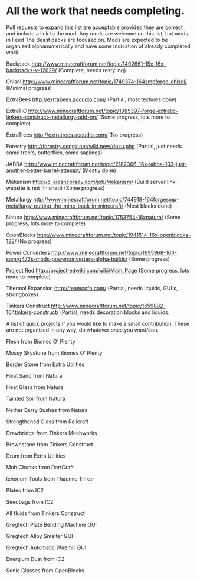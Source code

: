 All the work that needs completing. 
===========================
Pull requests to expand this list are acceptable provided they are correct and include a link to the mod.
Any mods are welcome on this list, but mods in Feed The Beast packs are focused on.
Mods are expected to be organized alphanumerically and have some indication of already completed work.

Backpack			http://www.minecraftforum.net/topic/1492661-15x-16x-backpacks-v-12629/ (Complete, needs restyling)

Chisel				http://www.minecraftforum.net/topic/1749374-164smpforge-chisel/ (Minimal progress)

ExtraBees			http://extrabees.accudio.com/ (Partial, most textures done)

ExtraTiC			http://www.minecraftforum.net/topic/1985397-forge-extratic-tinkers-construct-metallurgy-add-on/ (Some progress, lots more to complete)

ExtraTrees			http://extratrees.accudio.com/ (No progress)

Forestry			http://forestry.sengir.net/wiki.new/doku.php (Partial, just needs some tree's, butterflies, some saplings)

JABBA				http://www.minecraftforum.net/topic/2182366-16x-jabba-103-just-another-better-barrel-attempt/ (Mostly done)

Mekanism			http://ci.aidancbrady.com/job/Mekanism/ (Build server link, website is not finished) (Some progress)

Metallurgy			http://www.minecraftforum.net/topic/744918-164forgesmp-metallurgy-putting-the-mine-back-in-minecraft/ (Most blocks done)

Natura				http://www.minecraftforum.net/topic/1753754-16xnatura/ (Some progress, lots more to complete)

OpenBlocks			http://www.minecraftforum.net/topic/1941514-16x-openblocks-122/ (No progress)

Power Converters		http://www.minecraftforum.net/topic/1695968-164-samrg472s-mods-powerconverters-alpha-builds/ (Some progress)

Project Red			http://projectredwiki.com/wiki/Main_Page (Some progress, lots more to complete)

Thermal Expansion		http://teamcofh.com/ (Partial, needs liquids, GUI's, strongboxes)

Tinkers Construct		http://www.minecraftforum.net/topic/1659892-164tinkers-construct/ (Partial, needs decoration blocks and liquids.

A list of quick projects if you would like to make a small contribution. These are not organized in any way, do whatever ones you want/can.

Flesh from Biomes O' Plenty

Mossy Skystone from Biomes O' Plenty

Border Stone from Extra Utilities

Heat Sand from Natura

Heat Glass from Natura

Tainted Soil from Natura

Nether Berry Bushes from Natura

Strengthened Glass from Railcraft

Drawbridge from Tinkers Mechworks

Brownstone from Tinkers Construct

Drum from Extra Utilities

Mob Chunks from DartCraft

Ichorium Tools from Thaumic Tinker

Plates from IC2

Seedbags from IC2

All fluids from Tinkers Construct

Gregtech Plate Bending Machine GUI

Gregtech Alloy Smelter GUI

Gregtech Automatic Wiremill GUI

Energium Dust from IC2

Sonic Glasses from OpenBlocks





